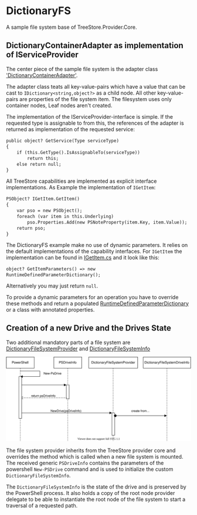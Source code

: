 ﻿# DictionaryFS

A sample file system base of TreeStore.Provider.Core.

## DictionaryContainerAdapter as implementation of IServiceProvider

The center piece of the sample file system is the adapter class ['DictionaryContainerAdapter'](Nodes/DictionaryContainerAdapter.cs).

The adapter class teats all key-value-pairs which have a value that can be cast to ```IDictionary<string,object?>``` as a child node.
All other key-value-pairs are properties of the file system item.
The filesystem uses only container nodes, Leaf nodes aren't created.

The implementation of the IServiceProvider-interface is simple. If the requested type is assignable to from this,
the references of the adapter is returned as implementation of the requested service:

```Csharp
public object? GetService(Type serviceType)
{
    if (this.GetType().IsAssignableTo(serviceType))
        return this;
    else return null;
}
```

All TreeStore capabilities are implemented as explicit interface implementations. As Example the implementation of ```IGetItem```:

```Csharp
PSObject? IGetItem.GetItem()
{
    var pso = new PSObject();
    foreach (var item in this.Underlying)
        pso.Properties.Add(new PSNoteProperty(item.Key, item.Value));
    return pso;
}
```

The DictionaryFS example make no use of dynamic parameters. It relies on the default implementations of the capability interfaces. For ```IGetItem``` the implementation can be found in [IGetItem.cs](../PowerShellFilesystemProviderBase/Capabilities/IGetItem.cs) and it look like this:

```Csharp
object? GetItemParameters() => new RuntimeDefinedParameterDictionary();
```

Alternatively you may just return ```null```.

To provide a dynamic parameters for an operation you have to override these methods and return a populated [RuntimeDefinedParameterDictionary](https://docs.microsoft.com/en-us/dotnet/api/system.management.automation.runtimedefinedparameterdictionary) or a class with annotated properties.

## Creation of a new Drive and the Drives State

Two additional mandatory parts of a file system are [DictionaryFileSystemProvider](./DictionaryFilesystemProvider.cs) and [DictionaryFileSystemInfo](./DictionaryFileSystemDriveInfo.cs)

![CReate new drive](./create-drive.svg)

The file system provider inherits from the TreeStore provider core and overrides the method which is called when a new file system is mounted.
The received generic ```PSDriveInfo``` contains the parameters of the powershell ```New-PSDrive``` command and is used to initialize the custom ```DictionaryFileSystemInfo```.

The ```DictionaryFileSystemInfo``` is the state of the drive and is preserved by the PowerShell process.
It also holds a copy of the root node provider delegate to be able to instantiate the root node of the file system to start a traversal of a requested path.
